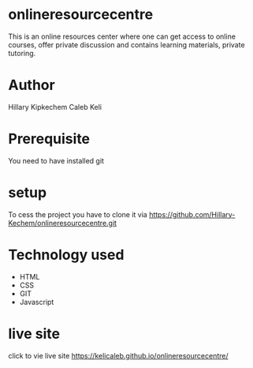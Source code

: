 # onlineresourcecentre
This is an online resources center where one can get access to online courses, offer private discussion and contains learning materials, private tutoring.
# Author
Hillary Kipkechem
Caleb Keli
# Prerequisite
You need to have installed git

# setup
To cess the project you have to clone it via https://github.com/Hillary-Kechem/onlineresourcecentre.git
# Technology used
* HTML
* CSS
* GIT
* Javascript

# live site
click to vie live site https://kelicaleb.github.io/onlineresourcecentre/

